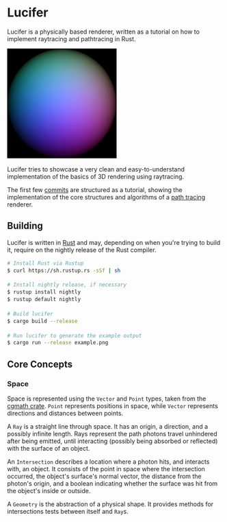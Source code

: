# Lucifer

Lucifer is a physically based renderer, written as a tutorial on how
to implement raytracing and pathtracing in Rust.

![example](example.png)

Lucifer tries to showcase a very clean and easy-to-understand
implementation of the basics of 3D rendering using raytracing.

The first few [commits](https://github.com/ennocramer/lucifer) are
structured as a tutorial, showing the implementation of the core
structures and algorithms of a [path
tracing](https://en.wikipedia.org/wiki/Path_tracing) renderer.

## Building

Lucifer is written in [Rust](https://www.rust-lang.org/) and may,
depending on when you're trying to build it, require on the nightly
release of the Rust compiler.

``` sh
# Install Rust via Rustup
$ curl https://sh.rustup.rs -sSf | sh

# Install nightly release, if necessary
$ rustup install nightly
$ rustup default nightly

# Build lucifer
$ cargo build --release

# Run lucifer to generate the example output
$ cargo run --release example.png
```

## Core Concepts

### Space

Space is represented using the `Vector` and `Point` types, taken from
the [cgmath crate](https://crates.io/crates/cgmath).  `Point`
represents positions in space, while `Vector` represents directions
and distances between points.

A `Ray` is a straight line through space.  It has an origin, a
direction, and a possibly infinite length.  Rays represent the path
photons travel unhindered after being emitted, until interacting
(possibly being absorbed or reflected) with the surface of an object.

An `Intersection` describes a location where a photon hits, and
interacts with, an object. It consists of the point in space where the
intersection occurred, the object's surface's normal vector, the
distance from the photon's origin, and a boolean indicating whether
the surface was hit from the object's inside or outside.

A `Geometry` is the abstraction of a physical shape. It provides
methods for intersections tests between itself and `Ray`s.

